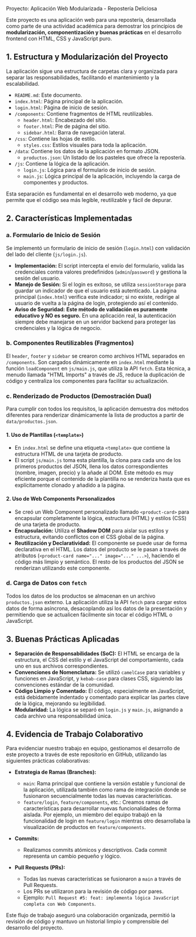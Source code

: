  Proyecto: Aplicación Web Modularizada - Repostería Deliciosa

Este proyecto es una aplicación web para una repostería, desarrollada como parte de una actividad académica para demostrar los principios de **modularización, componentización y buenas prácticas** en el desarrollo frontend con HTML, CSS y JavaScript puro.

## 1. Estructura y Modularización del Proyecto

La aplicación sigue una estructura de carpetas clara y organizada para separar las responsabilidades, facilitando el mantenimiento y la escalabilidad.

-   `README.md`: Este documento.
-   `index.html`: Página principal de la aplicación.
-   `login.html`: Página de inicio de sesión.
-   `/components`: Contiene fragmentos de HTML reutilizables.
    -   `header.html`: Encabezado del sitio.
    -   `footer.html`: Pie de página del sitio.
    -   `sidebar.html`: Barra de navegación lateral.
-   `/css`: Contiene las hojas de estilo.
    -   `styles.css`: Estilos visuales para toda la aplicación.
-   `/data`: Contiene los datos de la aplicación en formato JSON.
    -   `productos.json`: Un listado de los pasteles que ofrece la repostería.
-   `/js`: Contiene la lógica de la aplicación.
    -   `login.js`: Lógica para el formulario de inicio de sesión.
    -   `main.js`: Lógica principal de la aplicación, incluyendo la carga de componentes y productos.

Esta separación es fundamental en el desarrollo web moderno, ya que permite que el código sea más legible, reutilizable y fácil de depurar.

## 2. Características Implementadas

### a. Formulario de Inicio de Sesión
Se implementó un formulario de inicio de sesión (`login.html`) con validación del lado del cliente (`js/login.js`).

-   **Implementación:** El script intercepta el envío del formulario, valida las credenciales contra valores predefinidos (`admin`/`password`) y gestiona la sesión del usuario.
-   **Manejo de Sesión:** Si el login es exitoso, se utiliza `sessionStorage` para guardar un indicador de que el usuario está autenticado. La página principal (`index.html`) verifica este indicador; si no existe, redirige al usuario de vuelta a la página de login, protegiendo así el contenido.
-   **Aviso de Seguridad:** **Este método de validación es puramente educativo y NO es seguro.** En una aplicación real, la autenticación siempre debe manejarse en un servidor backend para proteger las credenciales y la lógica de negocio.

### b. Componentes Reutilizables (Fragmentos)
El `header`, `footer` y `sidebar` se crearon como archivos HTML separados en `/components`. Son cargados dinámicamente en `index.html` mediante la función `loadComponent` en `js/main.js`, que utiliza la API `fetch`. Esta técnica, a menudo llamada "HTML Imports" a través de JS, reduce la duplicación de código y centraliza los componentes para facilitar su actualización.

### c. Renderizado de Productos (Demostración Dual)
Para cumplir con todos los requisitos, la aplicación demuestra dos métodos diferentes para renderizar dinámicamente la lista de productos a partir de `data/productos.json`.

#### 1. Uso de Plantillas (`<template>`)
-   En `index.html` se define una etiqueta `<template>` que contiene la estructura HTML de una tarjeta de producto.
-   El script `js/main.js` toma esta plantilla, la clona para cada uno de los primeros productos del JSON, llena los datos correspondientes (nombre, imagen, precio) y la añade al DOM. Este método es muy eficiente porque el contenido de la plantilla no se renderiza hasta que es explícitamente clonado y añadido a la página.

#### 2. Uso de Web Components Personalizados
-   Se creó un Web Component personalizado llamado `<product-card>` para encapsular completamente la lógica, estructura (HTML) y estilos (CSS) de una tarjeta de producto.
-   **Encapsulación:** Utiliza el **Shadow DOM** para aislar sus estilos y estructura, evitando conflictos con el CSS global de la página.
-   **Reutilización y Declaratividad:** El componente se puede usar de forma declarativa en el HTML. Los datos del producto se le pasan a través de atributos (`<product-card name="..." image="..." ...>`), haciendo el código más limpio y semántico. El resto de los productos del JSON se renderizan utilizando este componente.

### d. Carga de Datos con `fetch`
Todos los datos de los productos se almacenan en un archivo `productos.json` externo. La aplicación utiliza la API `fetch` para cargar estos datos de forma asíncrona, desacoplando así los datos de la presentación y permitiendo que se actualicen fácilmente sin tocar el código HTML o JavaScript.

## 3. Buenas Prácticas Aplicadas

-   **Separación de Responsabilidades (SoC):** El HTML se encarga de la estructura, el CSS del estilo y el JavaScript del comportamiento, cada uno en sus archivos correspondientes.
-   **Convenciones de Nomenclatura:** Se utilizó `camelCase` para variables y funciones en JavaScript, y `kebab-case` para clases CSS, siguiendo las convenciones estándar de la comunidad.
-   **Código Limpio y Comentado:** El código, especialmente en JavaScript, está debidamente indentado y comentado para explicar las partes clave de la lógica, mejorando su legibilidad.
-   **Modularidad:** La lógica se separó en `login.js` y `main.js`, asignando a cada archivo una responsabilidad única.

## 4. Evidencia de Trabajo Colaborativo

Para evidenciar nuestro trabajo en equipo, gestionamos el desarrollo de este proyecto a través de este repositorio en GitHub, utilizando las siguientes prácticas colaborativas:

-   **Estrategia de Ramas (Branches):**
    - `main`: Rama principal que contiene la versión estable y funcional de la aplicación, utilizada también como rama de integración donde se fusionaron secuencialmente todas las nuevas características.
    -   `feature/login`, `feature/components`, etc.: Creamos ramas de características para desarrollar nuevas funcionalidades de forma aislada. Por ejemplo, un miembro del equipo trabajó en la funcionalidad de login en `feature/login` mientras otro desarrollaba la visualización de productos en `feature/components`.

-   **Commits:**
    -   Realizamos commits atómicos y descriptivos. Cada commit representa un cambio pequeño y lógico.
   
-   **Pull Requests (PRs):**
    -   Todas las nuevas características se fusionaron a `main` a través de Pull Requests.
    -   Los PRs se utilizaron para la revisión de código por pares.
    - Ejemplo: `Pull Request #5: feat: implementa lógica JavaScript completa con Web Components`.
    

Este flujo de trabajo aseguró una colaboración organizada, permitió la revisión de código y mantuvo un historial limpio y comprensible del desarrollo del proyecto.